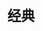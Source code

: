 # 经典

<img src="/_media/2023-06-06_14-21-346e89cce4b7f847e7b45cac66ad75054d.jpg" alt="">

<img src="/_media/74e622a700494f0a90564a8c067d0bfb.jpg" alt="">

<img src="/_media/8a124e59a20b4cbd948de22f4776d1a9.jpg" alt="">

<img src="/_media/7df87b7edb654dfba8e4fc6483f2a7c8 (1).jpg" alt="">

<img src="/_media/eb5d8a4b3f0442da9735ca48db5f2a1e.jpg" alt="">

<img src="/_media/e2148bc1da634478bd46fb0b4649b30c.jpg" alt="">
